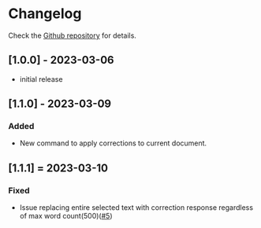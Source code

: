 # Changelog

Check the [Github repository](https://github.com/moonkorea00/vscode-korean-grammar-checker) for details.

## [1.0.0] - 2023-03-06

- initial release

## [1.1.0] - 2023-03-09

### Added

- New command to apply corrections to current document.

## [1.1.1] = 2023-03-10

### Fixed

- Issue replacing entire selected text with correction response regardless of max word count(500)([#5](https://github.com/moonkorea00/vscode-korean-grammar-checker/issues/5))
